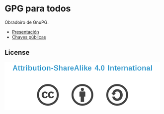 # GPG para todos

Obradoiro de GnuPG.

- [Presentación](gpg-para-todos.pdf)
- [Chaves públicas](keys)

## License

[![CC BY-SA](cc-by-sa.png)](https://creativecommons.org/licenses/by-sa/4.0/)


